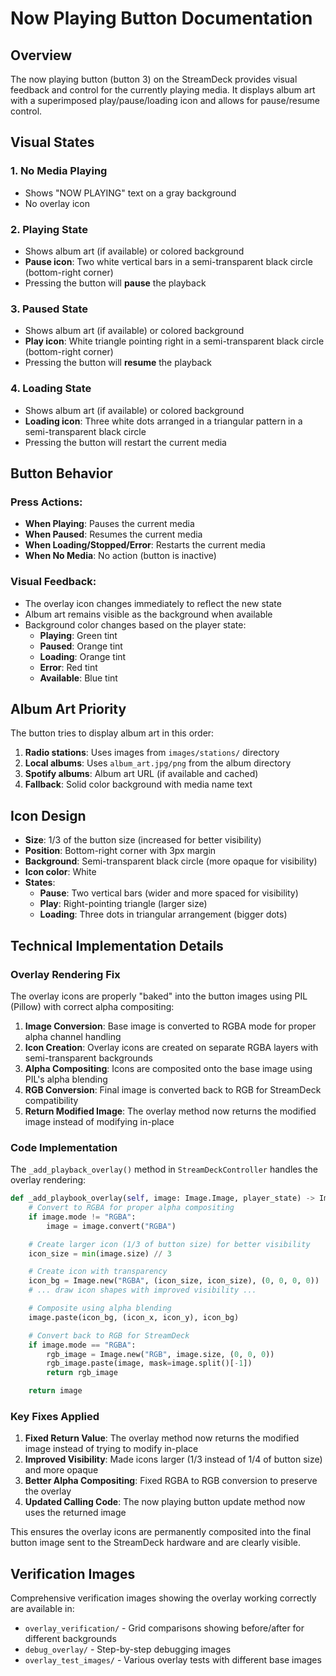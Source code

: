 # Now Playing Button Documentation

## Overview

The now playing button (button 3) on the StreamDeck provides visual feedback and control for the currently playing media. It displays album art with a superimposed play/pause/loading icon and allows for pause/resume control.

## Visual States

### 1. No Media Playing

- Shows "NOW PLAYING" text on a gray background
- No overlay icon

### 2. Playing State

- Shows album art (if available) or colored background
- **Pause icon**: Two white vertical bars in a semi-transparent black circle (bottom-right corner)
- Pressing the button will **pause** the playback

### 3. Paused State

- Shows album art (if available) or colored background
- **Play icon**: White triangle pointing right in a semi-transparent black circle (bottom-right corner)
- Pressing the button will **resume** the playback

### 4. Loading State

- Shows album art (if available) or colored background
- **Loading icon**: Three white dots arranged in a triangular pattern in a semi-transparent black circle
- Pressing the button will restart the current media

## Button Behavior

### Press Actions:

- **When Playing**: Pauses the current media
- **When Paused**: Resumes the current media
- **When Loading/Stopped/Error**: Restarts the current media
- **When No Media**: No action (button is inactive)

### Visual Feedback:

- The overlay icon changes immediately to reflect the new state
- Album art remains visible as the background when available
- Background color changes based on the player state:
  - **Playing**: Green tint
  - **Paused**: Orange tint
  - **Loading**: Orange tint
  - **Error**: Red tint
  - **Available**: Blue tint

## Album Art Priority

The button tries to display album art in this order:

1. **Radio stations**: Uses images from `images/stations/` directory
2. **Local albums**: Uses `album_art.jpg/png` from the album directory
3. **Spotify albums**: Album art URL (if available and cached)
4. **Fallback**: Solid color background with media name text

## Icon Design

- **Size**: 1/3 of the button size (increased for better visibility)
- **Position**: Bottom-right corner with 3px margin
- **Background**: Semi-transparent black circle (more opaque for visibility)
- **Icon color**: White
- **States**:
  - **Pause**: Two vertical bars (wider and more spaced for visibility)
  - **Play**: Right-pointing triangle (larger size)
  - **Loading**: Three dots in triangular arrangement (bigger dots)

## Technical Implementation Details

### Overlay Rendering Fix

The overlay icons are properly "baked" into the button images using PIL (Pillow) with correct alpha compositing:

1. **Image Conversion**: Base image is converted to RGBA mode for proper alpha channel handling
2. **Icon Creation**: Overlay icons are created on separate RGBA layers with semi-transparent backgrounds
3. **Alpha Compositing**: Icons are composited onto the base image using PIL's alpha blending
4. **RGB Conversion**: Final image is converted back to RGB for StreamDeck compatibility
5. **Return Modified Image**: The overlay method now returns the modified image instead of modifying in-place

### Code Implementation

The `_add_playback_overlay()` method in `StreamDeckController` handles the overlay rendering:

```python
def _add_playbook_overlay(self, image: Image.Image, player_state) -> Image.Image:
    # Convert to RGBA for proper alpha compositing
    if image.mode != "RGBA":
        image = image.convert("RGBA")

    # Create larger icon (1/3 of button size) for better visibility
    icon_size = min(image.size) // 3

    # Create icon with transparency
    icon_bg = Image.new("RGBA", (icon_size, icon_size), (0, 0, 0, 0))
    # ... draw icon shapes with improved visibility ...

    # Composite using alpha blending
    image.paste(icon_bg, (icon_x, icon_y), icon_bg)

    # Convert back to RGB for StreamDeck
    if image.mode == "RGBA":
        rgb_image = Image.new("RGB", image.size, (0, 0, 0))
        rgb_image.paste(image, mask=image.split()[-1])
        return rgb_image

    return image
```

### Key Fixes Applied

1. **Fixed Return Value**: The overlay method now returns the modified image instead of trying to modify in-place
2. **Improved Visibility**: Made icons larger (1/3 instead of 1/4 of button size) and more opaque
3. **Better Alpha Compositing**: Fixed RGBA to RGB conversion to preserve the overlay
4. **Updated Calling Code**: The now playing button update method now uses the returned image

This ensures the overlay icons are permanently composited into the final button image sent to the StreamDeck hardware and are clearly visible.

## Verification Images

Comprehensive verification images showing the overlay working correctly are available in:

- `overlay_verification/` - Grid comparisons showing before/after for different backgrounds
- `debug_overlay/` - Step-by-step debugging images
- `overlay_test_images/` - Various overlay tests with different base images
